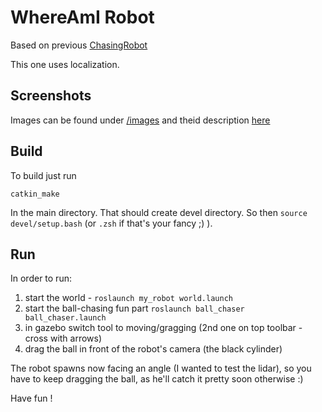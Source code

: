 # WhereAmI Robot

Based on previous [ChasingRobot](https://github.com/scooler/chasing_robot)

This one uses localization.

## Screenshots

Images can be found under [/images](./images) and theid description [here](./images/Description.md)

## Build

To build just run
```
catkin_make
```

In the main directory. That should create devel directory. So then `source devel/setup.bash` (or `.zsh` if that's your fancy ;) ).


## Run

In order to run:
1) start the world - `roslaunch my_robot world.launch`
2) start the ball-chasing fun part `roslaunch ball_chaser ball_chaser.launch`
3) in gazebo switch tool to moving/gragging (2nd one on top toolbar - cross with arrows)
4) drag the ball in front of the robot's camera (the black cylinder)

The robot spawns now facing an angle (I wanted to test the lidar), so you have to keep dragging the ball, as he'll catch it pretty soon otherwise :)


Have fun !